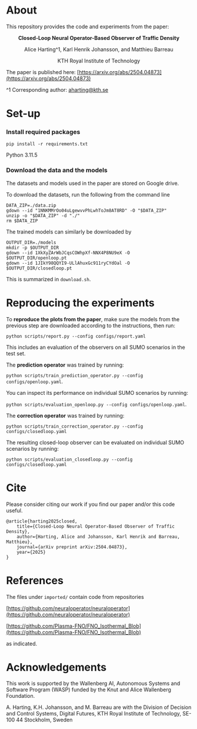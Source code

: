 # About

This repository provides the code and experiments from the paper:

<p align="center"><strong>Closed-Loop Neural Operator-Based Observer of Traffic Density</strong></p>
<p align="center">Alice Harting^1, Karl Henrik Johansson, and Matthieu Barreau</p>
<p align="center">KTH Royal Institute of Technology</p>

The paper is published here: [https://arxiv.org/abs/2504.04873](https://arxiv.org/abs/2504.04873)

^1 Corresponding author: aharting@kth.se
# Set-up
### Install required packages
`pip install -r requirements.txt`

Python 3.11.5
### Download the data and the models
The datasets and models used in the paper are stored on Google drive.

To download the datasets, run the following from the command line

    DATA_ZIP=./data.zip
    gdown --id "1NNKMMrOo04uLgewvvPhLwhToJm8AT8RD" -O "$DATA_ZIP"
    unzip -o "$DATA_ZIP" -d "./"
    rm $DATA_ZIP

The trained models can similarly be downloaded by

    OUTPUT_DIR=./models
    mkdir -p $OUTPUT_DIR
    gdown --id 1XkXyZArWbJCqsCOWhpXf-NNX4P8NU9eX -O $OUTPUT_DIR/openloop.pt
    gdown --id 1JIkY98QQYI9-ULlAhuxGc911ryCYdOal -O $OUTPUT_DIR/closedloop.pt


This is summarized in `download.sh`.
# Reproducing the experiments
To **reproduce the plots from the paper**, make sure the models from the previous step are downloaded according to the instructions, then run:

`python scripts/report.py --config configs/report.yaml`

This includes an evaluation of the observers on all SUMO scenarios in the test set.

The **prediction operator** was trained by running:

`python scripts/train_prediction_operator.py --config configs/openloop.yaml`.

You can inspect its performance on individual SUMO scenarios by running:

`python scripts/evaluation_openloop.py --config configs/openloop.yaml`. 

The **correction operator** was trained by running:

`python scripts/train_correction_operator.py --config configs/closedloop.yaml`

The resulting closed-loop observer can be evaluated on individual SUMO scenarios by running:

`python scripts/evaluation_closedloop.py --config configs/closedloop.yaml`

# Cite
Please consider citing our work if you find our paper and/or this code useful.

    @article{harting2025closed,
        title={Closed-Loop Neural Operator-Based Observer of Traffic Density},
        author={Harting, Alice and Johansson, Karl Henrik and Barreau, Matthieu},
        journal={arXiv preprint arXiv:2504.04873},
        year={2025}
    }
# References
The files under `imported/` contain code from repositories

[https://github.com/neuraloperator/neuraloperator](https://github.com/neuraloperator/neuraloperator)

[https://github.com/Plasma-FNO/FNO_Isothermal_Blob](https://github.com/Plasma-FNO/FNO_Isothermal_Blob)

as indicated.

# Acknowledgements
This work is supported by the Wallenberg AI, Autonomous Systems and Software Program (WASP) funded by the Knut and Alice Wallenberg Foundation.

A. Harting, K.H. Johansson, and M. Barreau are with the Division of Decision and Control Systems, Digital Futures, KTH Royal Institute of Technology, SE-100 44 Stockholm, Sweden
